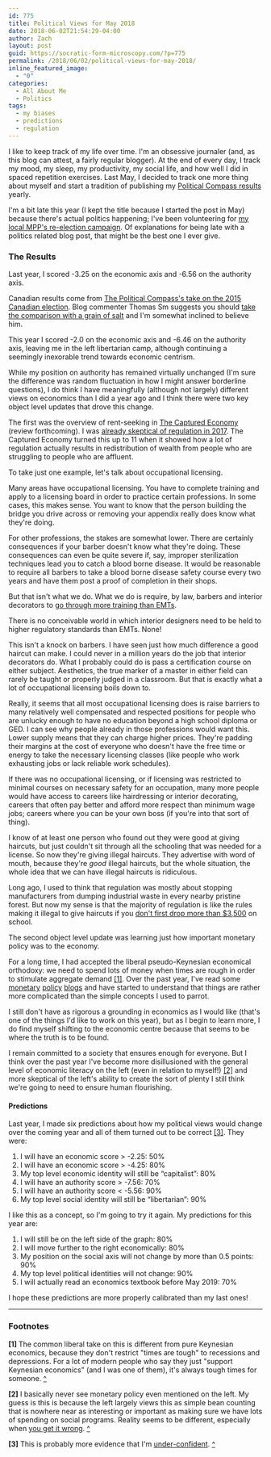 ```yaml
---
id: 775
title: Political Views for May 2018
date: 2018-06-02T21:54:29-04:00
author: Zach
layout: post
guid: https://socratic-form-microscopy.com/?p=775
permalink: /2018/06/02/political-views-for-may-2018/
inline_featured_image:
  - "0"
categories:
  - All About Me
  - Politics
tags:
  - my biases
  - predictions
  - regulation
---
```


I like to keep track of my life over time. I'm an obsessive journaler (and, as this blog can attest, a fairly regular blogger). At the end of every day, I track my mood, my sleep, my productivity, my social life, and how well I did in spaced repetition exercises. Last May, I decided to track one more thing about myself and start a tradition of publishing my <a href="https://socratic-form-microscopy.com/2017/05/31/political-views-for-may-2017/">Political Compass results</a> yearly.

I'm a bit late this year (I kept the title because I started the post in May) because there's actual politics happening; I've been volunteering for <a href="https://www.catherinefife.com/">my local MPP's re-election campaign</a>. Of explanations for being late with a politics related blog post, that might be the best one I ever give.

<h3>The Results</h3>
Last year, I scored -3.25 on the economic axis and -6.56 on the authority axis.

Canadian results come from <a href="https://www.politicalcompass.org/canada2015">The Political Compass's take on the 2015 Canadian election</a>. Blog commenter Thomas Sm suggests you should <a href="https://socratic-form-microscopy.com/2017/05/31/political-views-for-may-2017/#comment-3466">take the comparison with a grain of salt</a> and I'm somewhat inclined to believe him.

This year I scored -2.0 on the economic axis and -6.46 on the authority axis, leaving me in the left libertarian camp, although continuing a seemingly inexorable trend towards economic centrism.

While my position on authority has remained virtually unchanged (I'm sure the difference was random fluctuation in how I might answer borderline questions), I do think I have meaningfully (although not largely) different views on economics than I did a year ago and I think there were two key object level updates that drove this change.

The first was the overview of rent-seeking in <a href="https://global.oup.com/academic/product/the-captured-economy-9780190627768?cc=us&amp;lang=en&amp;">The Captured Economy</a> (review forthcoming). I was <a href="https://socratic-form-microscopy.com/2017/07/26/meditations-on-regulation-or-the-case-of-the-10000-stairs/">already skeptical of regulation in 2017</a>. The Captured Economy turned this up to 11 when it showed how a lot of regulation actually results in redistribution of wealth from people who are struggling to people who are affluent.

To take just one example, let's talk about occupational licensing.

Many areas have occupational licensing. You have to complete training and apply to a licensing board in order to practice certain professions. In some cases, this makes sense. You want to know that the person building the bridge you drive across or removing your appendix really does know what they're doing.

For other professions, the stakes are somewhat lower. There are certainly consequences if your barber doesn't know what they're doing. These consequences can even be quite severe if, say, improper sterilization techniques lead you to catch a blood borne disease. It would be reasonable to require all barbers to take a blood borne disease safety course every two years and have them post a proof of completion in their shops.

But that isn't what we do. What we do is require, by law, barbers and interior decorators to <a href="http://www.aei.org/publication/barber-stricter-licensing-emt/">go through more training than EMTs</a>.

There is no conceivable world in which interior designers need to be held to higher regulatory standards than EMTs. None!

This isn't a knock on barbers. I have seen just how much difference a good haircut can make. I could never in a million years do the job that interior decorators do. What I probably could do is pass a certification course on either subject. Aesthetics, the true marker of a master in either field can rarely be taught or properly judged in a classroom. But that is exactly what a lot of occupational licensing boils down to.

Really, it seems that all most occupational licensing does is raise barriers to many relatively well compensated and respected positions for people who are unlucky enough to have no education beyond a high school diploma or GED. I can see why people already in those professions would want this. Lower supply means that they can charge higher prices. They're padding their margins at the cost of everyone who doesn't have the free time or energy to take the necessary licensing classes (like people who work exhausting jobs or lack reliable work schedules).

If there was no occupational licensing, or if licensing was restricted to minimal courses on necessary safety for an occupation, many more people would have access to careers like hairdressing or interior decorating, careers that often pay better and afford more respect than minimum wage jobs; careers where you can be your own boss (if you're into that sort of thing).

I know of at least one person who found out they were good at giving haircuts, but just couldn't sit through all the schooling that was needed for a license. So now they're giving illegal haircuts. They advertise with word of mouth, because they're <em>good</em> illegal haircuts, but the whole situation, the whole idea that we can have illegal haircuts is ridiculous.

Long ago, I used to think that regulation was mostly about stopping manufacturers from dumping industrial waste in every nearby pristine forest. But now my sense is that the majority of regulation is like the rules making it illegal to give haircuts if you <a href="http://www.algonquincollege.com/hospitalityandtourism/program/hairstyling/#feesexpenses">don't first drop more than $3,500</a> on school.

The second object level update was learning just how important monetary policy was to the economy.

For a long time, I had accepted the liberal pseudo-Keynesian economical orthodoxy: we need to spend lots of money when times are rough in order to stimulate aggregate demand <a href="#m18-bot-1" id="m18-top-1">[1]</a>. Over the past year, I've read some <a href="http://www.themoneyillusion.com/">monetary</a> <a href="http://jpkoning.blogspot.com/">policy</a> <a href="http://econlog.econlib.org/">blogs</a> and have started to understand that things are rather more complicated than the simple concepts I used to parrot.

I still don't have as rigorous a grounding in economics as I would like (that's one of the things I'd like to work on this year), but as I begin to learn more, I do find myself shifting to the economic centre because that seems to be where the truth is to be found.

I remain committed to a society that ensures enough for everyone. But I think over the past year I've become more disillusioned with the general level of economic literacy on the left (even in relation to myself!) <a href="#m18-bot-2" id="m18-top-2">[2]</a> and more skeptical of the left's ability to create the sort of plenty I still think we're going to need to ensure human flourishing.

<h4>Predictions</h4>
Last year, I made six predictions about how my political views would change over the coming year and all of them turned out to be correct <a href="#m18-bot-3" id="m18-top-3">[3]</a>. They were:
<ol>
 	<li>I will have an economic score &gt; -2.25: 50%</li>
 	<li>I will have an economic score &gt; -4.25: 80%</li>
 	<li>My top level economic identity will still be “capitalist”: 80%</li>
 	<li>I will have an authority score &gt; -7.56: 70%</li>
 	<li>I will have an authority score &lt; -5.56: 90%</li>
 	<li>My top level social identity will still be “libertarian”: 90%</li>
</ol>
I like this as a concept, so I'm going to try it again. My predictions for this year are:
<ol>
 	<li>I will still be on the left side of the graph: 80%</li>
 	<li>I will move further to the right economically: 80%</li>
 	<li>My position on the social axis will not change by more than 0.5 points: 90%</li>
 	<li>My top level political identities will not change: 90%</li>
 	<li>I will actually read an economics textbook before May 2019: 70%</li>
</ol>
I hope these predictions are more properly calibrated than my last ones!

---

<div class="footnotes" markdown="1">
<h3>Footnotes</h3>

<strong id="m18-bot-1">[1] </strong>The common liberal take on this is different from pure Keynesian economics, because they don't restrict "times are tough" to recessions and depressions. For a lot of modern people who say they just "support Keynesian economics" (and I was one of them), it's always tough times for someone. <a href="#m18-top-1">^</a><strong> </strong>

<strong id="m18-bot-2">[2]</strong> I basically never see monetary policy even mentioned on the left. My guess is this is because the left largely views this as simple bean counting that is nowhere near as interesting or important as making sure we have lots of spending on social programs. Reality seems to be different, especially when <a href="https://www.ft.com/content/d4c2f40e-5373-11e8-b3ee-41e0209208ec">you get it wrong</a>. <a href="#m18-top-2">^</a>

<strong id="m18-bot-3">[3]</strong> This is probably more evidence that I'm <a href="https://socratic-form-microscopy.com/2018/01/01/grading-my-2017-predictions/">under-confident</a>. <a href="#m18-top-3">^</a>

</div>
